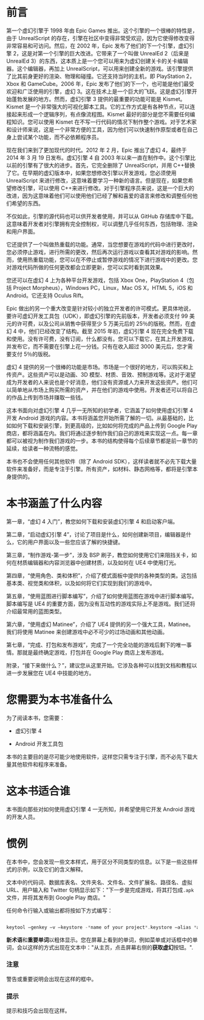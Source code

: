 # 前言

第一个虚幻引擎于 1998 年由 Epic Games 推出。这个引擎的一个很棒的特性是，由于 UnrealScript 的存在，引擎在社区中变得非常受欢迎，因为它使得修改变得非常容易和可访问。然后，在 2002 年，Epic 发布了他们的下一个引擎，虚幻引擎 2，这是对第一个引擎的巨大改进。它带来了一个叫做 UnrealEd 2（后来是 UnrealEd 3）的东西，这本质上是一个您可以用来为虚幻创建关卡的关卡编辑器。这个编辑器，再加上 UnrealScript，可以用来创建全新的游戏。该引擎提供了比其前身更好的渲染、物理和碰撞。它还支持当时的主机，即 PlayStation 2，Xbox 和 GameCube。2006 年，Epic 发布了他们的下一个，也可能是他们最受欢迎和广泛使用的引擎，虚幻 3。这在技术上是一个巨大的飞跃。这是虚幻引擎开始蓬勃发展的地方。然而，虚幻引擎 3 提供的最重要的功能可能是 Kismet。Kismet 是一个非常强大的可视化脚本工具。它的工作方式是有各种节点，可以连接起来形成一个逻辑序列，有点像流程图。Kismet 最好的部分是您不需要任何编程知识。您可以使用 Kismet 在不写一行代码的情况下制作整个游戏。对于艺术家和设计师来说，这是一个非常方便的工具，因为他们可以快速制作原型或者在自己身上尝试某个功能，而不必依赖程序员。

现在我们来到了更加现代的时代。2012 年 2 月，Epic 推出了虚幻 4，最终于 2014 年 3 月 19 日发布。虚幻引擎 4 自 2003 年以来一直在制作中。这个引擎比以前的引擎有了很大的进步。首先，它完全删除了 UnrealScript，并用 C++替换了它。在早期的虚幻版本中，如果您想修改引擎以开发游戏，您必须使用 UnrealScript 来进行修改，这意味着要学习一种新的语言。但是现在，如果您希望修改引擎，可以使用 C++来进行修改。对于引擎程序员来说，这是一个巨大的改进，因为这意味着他们可以使用他们已经了解和喜爱的语言来修改和调整任何他们希望的东西。

不仅如此，引擎的源代码也可以供开发者使用，并可以从 GitHub 存储库中下载。这意味着开发者对引擎拥有完全控制权，可以调整几乎任何东西，包括物理、渲染和用户界面。

它还提供了一个叫做热重载的功能。通常，当您想要在游戏的代码中进行更改时，您必须停止游戏，进行所需的更改，然后再次运行游戏以查看其对游戏的影响。然而，使用热重载功能，您可以在不停止或暂停游戏的情况下进行游戏中的更改。您对游戏代码所做的任何更改都会立即更新，您可以实时看到其效果。

您还可以在虚幻 4 上为各种平台开发游戏，包括 Xbox One，PlayStation 4（包括 Project Morpheus），Windows PC，Linux，Mac OS X，HTML 5，iOS 和 Android。它还支持 Oculus Rift。

Epic 做出的另一个重大改变是针对较小的独立开发者的许可模式。更具体地说，要许可虚幻开发工具包（UDK），即虚幻引擎的先前版本，开发者必须支付 99 美元的许可费，以及公司从销售中获得至少 5 万美元后的 25％的版税。然而，在虚幻 4 中，他们已经改变了结构。截至 2015 年初，虚幻引擎 4 现在完全免费下载和使用。没有许可费，没有订阅，什么都没有。您可以下载它，在其上开发游戏，并发布它，而不需要在引擎上花一分钱。只有在收入超过 3000 美元后，您才需要支付 5％的版税。

虚幻 4 提供的另一个很棒的功能是市场。市场是一个很好的地方，可以购买和上传资产。这些资产可以是动画、3D 模型、材质、音效、预制游戏等。这对于渴望成为开发者的人来说也是个好消息，他们没有资源或人力来开发这些资产。他们可以简单地从市场上购买所需的资产，并在他们的游戏中使用。开发者还可以将自己的作品上传到市场并赚取一些钱。

这本书面向对虚幻引擎 4 几乎一无所知的初学者，它涵盖了如何使用虚幻引擎 4 开发 Android 游戏的内容。本书将涵盖您开始所需了解的一切。从最基础的，比如如何下载和安装引擎，到更高级的，比如如何将完成的产品上传到 Google Play 商店，都将涵盖在内。我们将通过逐步制作我们自己的游戏来实现这一点。每一章都可以被视为制作我们游戏的一步。本书的结构使得每个后续章节都是前一章节的延续，给读者一种流畅的感觉。

本书也不会使用任何其他软件（除了 Android SDK），这样读者就不必先下载大量软件来准备好，而是专注于引擎。所有资产，如材料、静态网格等，都将是引擎本身提供的。

# 本书涵盖了什么内容

第一章，“虚幻 4 入门”，教您如何下载和安装虚幻引擎 4 和启动客户端。

第二章，“启动虚幻引擎 4”，讨论了项目是什么，如何创建新项目，编辑器是什么，它的用户界面以及一些您应该了解的快捷键。

第三章，“制作游戏-第一步”，涉及 BSP 刷子，教您如何使用它们来阻挡关卡，如何在材质编辑器和内容浏览器中创建材质，以及如何在 UE4 中使用灯光。

第四章，“使用角色、类和体积”，介绍了模式面板中提供的各种类型的类。这包括基本类、视觉类和体积，以及如何将它们实现到我们的游戏中。

第五章，“使用蓝图进行脚本编写”，介绍了如何使用蓝图在游戏中进行脚本编写。脚本编写是 UE4 的重要方面，因为没有互动性的游戏实际上不是游戏。我们还将介绍最常用的蓝图类型。

第六章，“使用虚幻 Matinee”，介绍了 UE4 提供的另一个强大工具，Matinee。我们将使用 Matinee 来创建游戏中必不可少的过场动画和其他动画。

第七章，“完成、打包和发布游戏”，完成了一个完全功能的游戏后剩下的唯一事情。那就是最终确定游戏，打包并在 Google Play 商店上发布游戏。

附录，“接下来做什么？”，建议您从这里开始。它涉及各种可以找到文档和教程以进一步发展您在 UE4 中技能的地方。

# 您需要为本书准备什么

为了阅读本书，您需要：

+   虚幻引擎 4

+   Android 开发工具包

本书的主要目的是尽可能少地使用软件，这样您只需专注于引擎，而不必先下载大量其他软件和程序来准备。

# 这本书适合谁

本书面向那些对如何使用虚幻引擎 4 一无所知，并希望使用它开发 Android 游戏的开发人员。

# 惯例

在本书中，您会发现一些文本样式，用于区分不同类型的信息。以下是一些这些样式的示例，以及它们的含义解释。

文本中的代码词、数据库表名、文件夹名、文件名、文件扩展名、路径名、虚拟 URL、用户输入和 Twitter 句柄显示如下："下一步是完成游戏，将其打包成`.apk`文件，并将其发布到 Google Play 商店。"

任何命令行输入或输出都将按如下方式编写：

```kt

keytool –genkey –v –keystore -*name of your project*.keystore –alias *alias_name* -keyalg RSA – keysize 2048 –validity 10000

```

**新术语**和**重要单词**以粗体显示。您在屏幕上看到的单词，例如菜单或对话框中的单词，会以这样的方式出现在文本中："从主页，点击屏幕右侧的**获取虚幻**按钮。".

### 注意

警告或重要说明会出现在这样的框中。

### 提示

提示和技巧会出现在这样。
